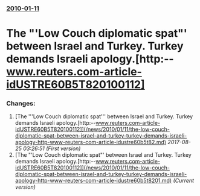 ### [2010-01-11](/news/2010/01/11/index.md)

# The "'Low Couch diplomatic spat"' between Israel and Turkey. Turkey demands Israeli apology.[http:--www.reuters.com-article-idUSTRE60B5T820100112]




### Changes:

1. [The '''Low Couch diplomatic spat''' between Israel and Turkey. Turkey demands Israeli apology.[http:--www.reuters.com-article-idUSTRE60B5T820100112]](/news/2010/01/11/the-low-couch-diplomatic-spat-between-israel-and-turkey-turkey-demands-israeli-apology-http-www-reuters-com-article-idustre60b5t82.md) _2017-08-25 03:26:51 (First version)_
1. [The "'Low Couch diplomatic spat"' between Israel and Turkey. Turkey demands Israeli apology.[http:--www.reuters.com-article-idUSTRE60B5T820100112]](/news/2010/01/11/the-low-couch-diplomatic-spat-between-israel-and-turkey-turkey-demands-israeli-apology-http-www-reuters-com-article-idustre60b5t8201.md) _(Current version)_

